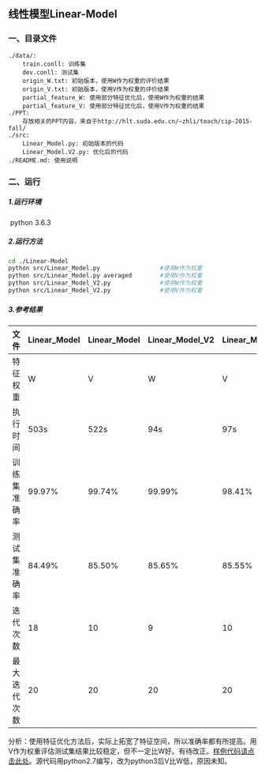 ## 线性模型Linear-Model

### 一、目录文件

```
./data/:
    train.conll: 训练集
    dev.conll: 测试集
    origin_W.txt: 初始版本，使用W作为权重的评价结果
    origin_V.txt: 初始版本，使用V作为权重的评价结果
    partial_feature_W: 使用部分特征优化后，使用W作为权重的结果
    partial_feature_V: 使用部分特征优化后，使用V作为权重的结果
./PPT:
    存放相关的PPT内容，来自于http://hlt.suda.edu.cn/~zhli/teach/cip-2015-fall/
./src:
    Linear_Model.py: 初始版本的代码
    Linear_Model.V2.py: 优化后的代码
./README.md: 使用说明
```



### 二、运行

##### 1.运行环境

​    python 3.6.3

##### 2.运行方法

```bash
cd ./Linear-Model
python src/Linear_Model.py                 #使用W作为权重
python src/Linear_Model.py averaged        #使用V作为权重
python src/Linear_Model_V2.py              #使用W作为权重
python src/Linear_Model_V2.py              #使用V作为权重
```

##### 3.参考结果

| 文件         | Linear_Model | Linear_Model | Linear_Model_V2 | Linear_Model_V2 |
| :----------- | ------------ | ------------ | --------------- | --------------- |
| 特征权重     | W            | V            | W               | V               |
| 执行时间     | 503s         | 522s         | 94s             | 97s             |
| 训练集准确率 | 99.97%       | 99.74%       | 99.99%          | 98.41%          |
| 测试集准确率 | 84.49%       | 85.50%       | 85.65%          | 85.55%          |
| 迭代次数     | 18           | 10           | 9               | 10              |
| 最大迭代次数 | 20           | 20           | 20              | 20              |

分析：使用特征优化方法后，实际上拓宽了特征空间，所以准确率都有所提高。用V作为权重评估测试集结果比较稳定，但不一定比W好。有待改正。[样例代码请点击此处](https://github.com/KiroSummer/LinearModel)。源代码用python2.7编写，改为python3后V比W低，原因未知。
